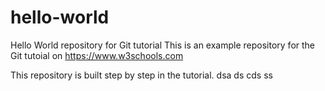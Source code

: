 # hello-world
Hello World repository for Git tutorial
This is an example repository for the Git tutoial on https://www.w3schools.com

This repository is built step by step in the tutorial.
dsa
ds
cds
ss
